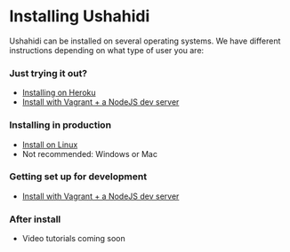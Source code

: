 # Installing Ushahidi

Ushahidi can be installed on several operating systems. We have different instructions depending on what type of user you are:

### Just trying it out?

* [Installing on Heroku](/install/installing-on-heroku.html)
* [Install with Vagrant + a NodeJS dev server](/install/installing-with-vagrant.html)

### Installing in production

* [Install on Linux](/install/installing-on-linux.html)
* Not recommended: Windows or Mac

### Getting set up for development

* [Install with Vagrant + a NodeJS dev server](/install/installing-with-vagrant.html)

### After install

* Video tutorials coming soon
